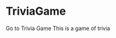 # TriviaGame

<link src="https://dragon-stark.github.io/TriviaGame/">
Go to Trivia Game</link>
This is a game of trivia
